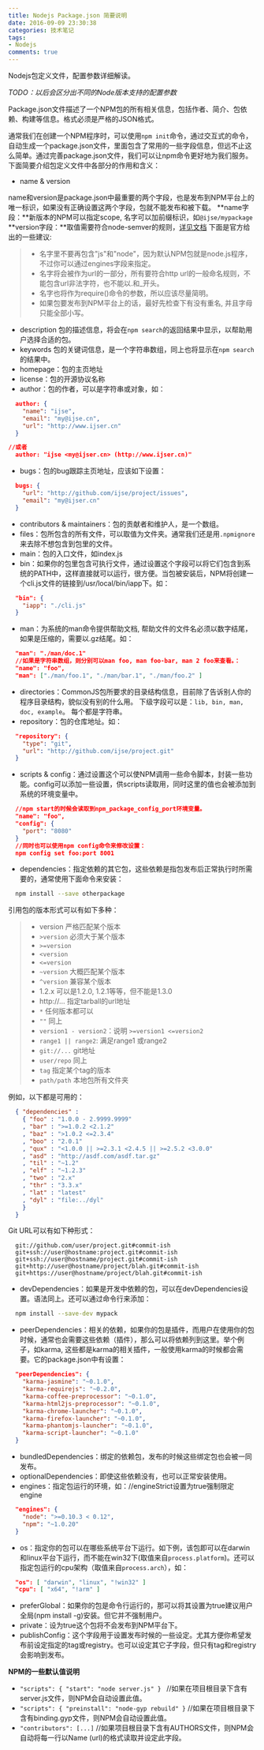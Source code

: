 ```yaml
---
title: Nodejs Package.json 简要说明
date: 2016-09-09 23:30:38
categories: 技术笔记
tags:
- Nodejs
comments: true
---
```

Nodejs包定义文件，配置参数详细解读。

*TODO：以后会区分出不同的Node版本支持的配置参数*

Package.json文件描述了一个NPM包的所有相关信息，包括作者、简介、包依赖、构建等信息。格式必须是严格的JSON格式。

通常我们在创建一个NPM程序时，可以使用`npm init`命令，通过交互式的命令，自动生成一个package.json文件，里面包含了常用的一些字段信息，但远不止这么简单。通过完善package.json文件，我们可以让npm命令更好地为我们服务。下面简要介绍包定义文件中各部分的作用和含义：

- name & version

name和version是package.json中最重要的两个字段，也是发布到NPM平台上的唯一标识，如果没有正确设置这两个字段，包就不能发布和被下载。
**name字段：**新版本的NPM可以指定scope, 名字可以加前缀标识，如`@ijse/mypackage`
**version字段：**取值需要符合node-semver的规则，[详见文档](https://github.com/isaacs/node-semver)
下面是官方给出的一些建议:

> * 名字里不要再包含"js"和"node"，因为默认NPM包就是node.js程序，不过你可以通过engines字段来指定。
> * 名字将会被作为url的一部分，所有要符合http url的一般命名规则，不能包含url非法字符，也不能以.和_开头。
> * 名字也将作为require()命令的参数，所以应该尽量简明。
> * 如果包要发布到NPM平台上的话，最好先检查下有没有重名, 并且字母只能全部小写。

- description
包的描述信息，将会在`npm search`的返回结果中显示，以帮助用户选择合适的包。
- keywords
包的关键词信息，是一个字符串数组，同上也将显示在`npm search`的结果中。
- homepage：包的主页地址
- license：包的开源协议名称
- author：包的作者，可以是字符串或对象，如：

```json
  author: {  
    "name": "ijse",
    "email": "my@ijse.cn",
    "url": "http://www.ijser.cn"
  }

//或者
  author: "ijse <my@ijser.cn> (http://www.ijser.cn)"  
```

- bugs：包的bug跟踪主页地址，应该如下设置：

```json
  bugs: {  
    "url": "http://github.com/ijse/project/issues",
    "email": "my@ijser.cn"
  }
```

- contributors & maintainers：包的贡献者和维护人，是一个数组。
- files：包所包含的所有文件，可以取值为文件夹。通常我们还是用`.npmignore`来去除不想包含到包里的文件。
- main：包的入口文件，如index.js
- bin：如果你的包里包含可执行文件，通过设置这个字段可以将它们包含到系统的PATH中，这样直接就可以运行，很方便。当包被安装后，NPM将创建一个cli.js文件的链接到/usr/local/bin/iapp下。如：

```json
  "bin": {
    "iapp": "./cli.js"
  }
```

- man：为系统的man命令提供帮助文档, 帮助文件的文件名必须以数字结尾，如果是压缩的，需要以.gz结尾。如：

```json
  "man": "./man/doc.1"
  //如果是字符串数组，则分别可以man foo, man foo-bar, man 2 foo来查看。：
  "name": "foo",
  "man": ["./man/foo.1", "./man/bar.1", "./man/foo.2" ]
```

- directories：CommonJS包所要求的目录结构信息，目前除了告诉别人你的程序目录结构，貌似没有别的什么用。 下级字段可以是：`lib, bin, man, doc, example`。 每个都是字符串。
- repository：包的仓库地址。如：

```json
  "repository": {
    "type": "git",
    "url": "http://github.com/ijse/project.git"
  }
```
- scripts & config：通过设置这个可以使NPM调用一些命令脚本，封装一些功能。config可以添加一些设置，供scripts读取用，同时这里的值也会被添加到系统的环境变量中。

```json
  //npm start的时候会读取到npm_package_config_port环境变量。
  "name": "foo",
  "config": {
    "port": "8080"
  }
  //同时也可以使用npm config命令来修改设置：
  npm config set foo:port 8001  
```
- dependencies：指定依赖的其它包，这些依赖是指包发布后正常执行时所需要的，通常使用下面命令来安装：

```sh
  npm install --save otherpackage  
```
引用包的版本形式可以有如下多种：

> * version 严格匹配某个版本
> * `>version` 必须大于某个版本
> * `>=version`
> * `<version`
> * `<=version`
> * `~version` 大概匹配某个版本
> * `^version` 兼容某个版本
> * 1.2.x 可以是1.2.0, 1.2.1等等，但不能是1.3.0
> * http://... 指定tarball的url地址
> * `*` 任何版本都可以
> * `""` 同上
> * `version1 - version2`：说明 `>=version1 <=version2`
> * `range1 || range2`: 满足range1 或range2
> * `git://...` git地址
> * `user/repo` 同上
> * `tag` 指定某个tag的版本
> * `path/path` 本地包所有文件夹

例如，以下都是可用的：

```json
  { "dependencies" :
    { "foo" : "1.0.0 - 2.9999.9999"
    , "bar" : ">=1.0.2 <2.1.2"
    , "baz" : ">1.0.2 <=2.3.4"
    , "boo" : "2.0.1"
    , "qux" : "<1.0.0 || >=2.3.1 <2.4.5 || >=2.5.2 <3.0.0"
    , "asd" : "http://asdf.com/asdf.tar.gz"
    , "til" : "~1.2"
    , "elf" : "~1.2.3"
    , "two" : "2.x"
    , "thr" : "3.3.x"
    , "lat" : "latest"
    , "dyl" : "file:../dyl"
    }
  }
```

Git URL可以有如下种形式：

```
  git://github.com/user/project.git#commit-ish  
  git+ssh://user@hostname:project.git#commit-ish  
  git+ssh://user@hostname/project.git#commit-ish  
  git+http://user@hostname/project/blah.git#commit-ish  
  git+https://user@hostname/project/blah.git#commit-ish
```

- devDependencies：如果是开发中依赖的包，可以在devDependencies设置。语法同上。还可以通过命令行来添加：

```sh
  npm install --save-dev mypack
```

- peerDependencies：相关的依赖，如果你的包是插件，而用户在使用你的包时候，通常也会需要这些依赖（插件），那么可以将依赖列到这里。举个例子，如karma, 这些都是karma的相关插件，一般使用karma的时候都会需要。它的package.json中有设置：

```json
  "peerDependencies": {
    "karma-jasmine": "~0.1.0",
    "karma-requirejs": "~0.2.0",
    "karma-coffee-preprocessor": "~0.1.0",
    "karma-html2js-preprocessor": "~0.1.0",
    "karma-chrome-launcher": "~0.1.0",
    "karma-firefox-launcher": "~0.1.0",
    "karma-phantomjs-launcher": "~0.1.0",
    "karma-script-launcher": "~0.1.0"
  }
```
- bundledDependencies：绑定的依赖包，发布的时候这些绑定包也会被一同发布。
- optionalDependencies：即使这些依赖没有，也可以正常安装使用。
- engines：指定包运行的环境，如：//engineStrict设置为true强制限定 engine

```json
  "engines": {
    "node": ">=0.10.3 < 0.12",
    "npm": "~1.0.20"
  }
```

- os：指定你的包可以在哪些系统平台下运行。如下例，该包即可以在darwin和linux平台下运行，而不能在win32下(取值来自`process.platform`)。还可以指定包运行的cpu架构（取值来自`process.arch`），如：

```json
  "os": [ "darwin", "linux", "!win32" ]
  "cpu": [ "x64", "!arm" ]
```

- preferGlobal：如果你的包是命令行运行的，那可以将其设置为true建议用户全局(npm install -g)安装。但它并不强制用户。
- private：设为true这个包将不会发布到NPM平台下。
- publishConfig：这个字段用于设置发布时候的一些设定。尤其方便你希望发布前设定指定的tag或registry。也可以设定其它子字段，但只有tag和registry会影响到发布。

**NPM的一些默认值说明**
* `"scripts": { "start": "node server.js" } `
//如果在项目根目录下含有server.js文件，则NPM会自动设置此值。
* `"scripts": { "preinstall": "node-gyp rebuild" }`
//如果在项目根目录下含有binding.gyp文件，则NPM会自动设置此值。
* `"contributors": [...]`
//如果项目根目录下含有AUTHORS文件，则NPM会自动将每一行以Name <email> (url)的格式读取并设定此字段。
